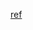 [ref](https://medium.com/cloud-native-daily/spring-cloud-config-externalizing-the-configurations-from-your-microservice-284e319f7056)
